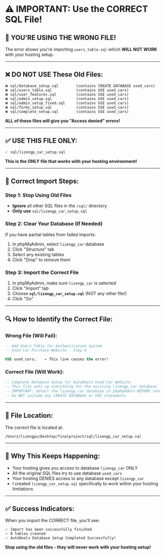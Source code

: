# ⚠️ **IMPORTANT: Use the CORRECT SQL File!**

## 🚨 **YOU'RE USING THE WRONG FILE!**

The error shows you're importing `users_table.sql` which **WILL NOT WORK** with your hosting setup.

---

## ❌ **DO NOT USE These Old Files:**
```
❌ sql/database_setup.sql        (contains CREATE DATABASE used_cars)
❌ sql/users_table.sql           (contains USE used_cars)  
❌ sql/user_features.sql         (contains USE used_cars)
❌ sql/admin_setup.sql           (contains USE used_cars)
❌ sql/admin_setup_fixed.sql     (contains USE used_cars)
❌ sql/forms_setup.sql           (contains USE used_cars)
❌ sql/complete_setup.sql        (contains USE used_cars)
```

**ALL of these files will give you "Access denied" errors!**

---

## ✅ **USE THIS FILE ONLY:**
```
✅ sql/lizengp_car_setup.sql
```

**This is the ONLY file that works with your hosting environment!**

---

## 🎯 **Correct Import Steps:**

### **Step 1: Stop Using Old Files**
- **Ignore** all other SQL files in the `/sql/` directory
- **Only use** `sql/lizengp_car_setup.sql`

### **Step 2: Clear Your Database (If Needed)**
If you have partial tables from failed imports:
1. In phpMyAdmin, select `lizengp_car` database
2. Click "Structure" tab
3. Select any existing tables
4. Click "Drop" to remove them

### **Step 3: Import the Correct File**
1. In phpMyAdmin, make sure `lizengp_car` is selected
2. Click "Import" tab
3. Choose **`sql/lizengp_car_setup.sql`** (NOT any other file!)
4. Click "Go"

---

## 🔍 **How to Identify the Correct File:**

### **Wrong File (Will Fail):**
```sql
-- Add Users Table for Authentication System  
-- Used Car Purchase Website - Step 8

USE used_cars;    ← This line causes the error!
```

### **Correct File (Will Work):**
```sql
-- Complete Database Setup for AutoDeals Used Car Website
-- This file sets up everything for the existing lizengp_car database
-- IMPORTANT: Select the lizengp_car database in phpMyAdmin BEFORE running this script
-- Do NOT include any CREATE DATABASE or USE statements
```

---

## 📁 **File Location:**
The correct file is located at:
```
/Users/lizengpu/Desktop/finalproject/sql/lizengp_car_setup.sql
```

---

## 🚨 **Why This Keeps Happening:**
- Your hosting gives you access to database `lizengp_car` ONLY
- All the original SQL files try to use database `used_cars`
- Your hosting DENIES access to any database except `lizengp_car`
- I created `lizengp_car_setup.sql` specifically to work within your hosting limitations

---

## ✅ **Success Indicators:**
When you import the CORRECT file, you'll see:
```
✅ Import has been successfully finished
✅ 8 tables created
✅ AutoDeals Database Setup Completed Successfully!
```

**Stop using the old files - they will never work with your hosting setup!**